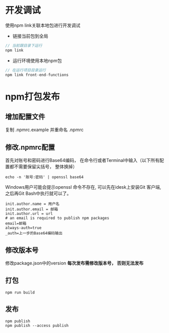 # 开发调试
使用npm link关联本地包进行开发调试

* 链接当前包到全局
```js
// 当前跟目录下运行
npm link
```

* 运行环境使用本地npm包
```js
// 在运行项目目录运行
npm link front-end-functions
```

# npm打包发布
## 增加配置文件
复制 .npmrc.example 并重命名 .npmrc

## 修改.npmrc配置

首先对账号和密码进行Base64编码， 在命令行或者Terminal中输入（以下所有配置都不需要保留尖括号， 整体换掉）

```
echo -n '账号:密码' | openssl base64
```
Windows用户可能会提示openssl 命令不存在, 可以先在idesk上安装Git 客户端, 之后再Git Bash中执行就可以了。

```
init.author.name = 用户名
init.author.email = 邮箱
init.author.url = url
# an email is required to publish npm packages
email=邮箱
always-auth=true
_auth=上一步的Base64编码输出
```

## 修改版本号
修改package.json中的version
**每次发布需修改版本号， 否则无法发布**

<!-- npm config set registry https://registry.npmjs.org/ -->

## 打包
```
npm run build
```

## 发布
```
npm publish
npm publish --access publish

```
